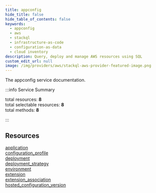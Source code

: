 ```yaml
---
title: appconfig
hide_title: false
hide_table_of_contents: false
keywords:
  - appconfig
  - aws
  - stackql
  - infrastructure-as-code
  - configuration-as-data
  - cloud inventory
description: Query, deploy and manage AWS resources using SQL
custom_edit_url: null
image: /img/providers/aws/stackql-aws-provider-featured-image.png
---
```


The appconfig service documentation.

:::info Service Summary

<div class="row">
<div class="providerDocColumn">
<span>total resources:&nbsp;<b>8</b></span><br />
<span>total selectable resources:&nbsp;<b>8</b></span><br />
<span>total methods:&nbsp;<b>8</b></span><br />
</div>
</div>

:::

## Resources
<div class="row">
<div class="providerDocColumn">
<a href="/providers/aws/appconfig/application/">application</a><br />
<a href="/providers/aws/appconfig/configuration_profile/">configuration_profile</a><br />
<a href="/providers/aws/appconfig/deployment/">deployment</a><br />
<a href="/providers/aws/appconfig/deployment_strategy/">deployment_strategy</a>
</div>
<div class="providerDocColumn">
<a href="/providers/aws/appconfig/environment/">environment</a><br />
<a href="/providers/aws/appconfig/extension/">extension</a><br />
<a href="/providers/aws/appconfig/extension_association/">extension_association</a><br />
<a href="/providers/aws/appconfig/hosted_configuration_version/">hosted_configuration_version</a>
</div>
</div>